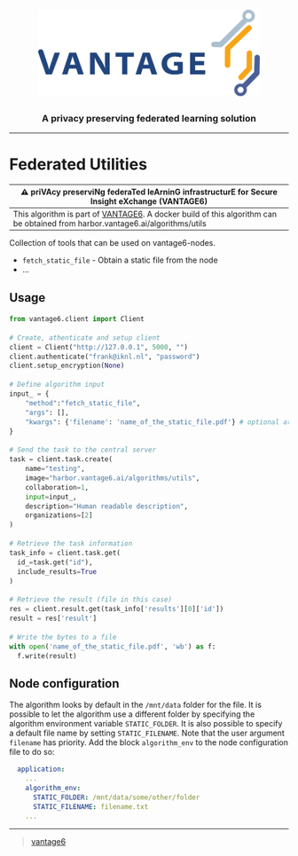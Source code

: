 <h1 align="center">
  <br>
  <a href="https://vantage6.ai"><img src="https://github.com/IKNL/guidelines/blob/master/resources/logos/vantage6.png?raw=true" alt="vantage6" width="400"></a>
</h1>

<h3 align=center> A privacy preserving federated learning solution</h3>

--------------------

# Federated Utilities

|:warning: priVAcy preserviNg federaTed leArninG infrastructurE for Secure Insight eXchange (VANTAGE6) |
|------------------|
| This algorithm is part of [VANTAGE6](https://github.com/IKNL/vantage6). A docker build of this algorithm can be obtained from harbor.vantage6.ai/algorithms/utils |

Collection of tools that can be used on vantage6-nodes.

* `fetch_static_file` - Obtain a static file from the node
* ...


## Usage
```python
from vantage6.client import Client

# Create, athenticate and setup client
client = Client("http://127.0.0.1", 5000, "")
client.authenticate("frank@iknl.nl", "password")
client.setup_encryption(None)

# Define algorithm input
input_ = {
    "method":"fetch_static_file",
    "args": [],
    "kwargs": {'filename': 'name_of_the_static_file.pdf'} # optional argument
}

# Send the task to the central server
task = client.task.create(
    name="testing",
    image="harbor.vantage6.ai/algorithms/utils",
    collaboration=1,
    input=input_,
    description="Human readable description",
    organizations=[2]
)

# Retrieve the task information
task_info = client.task.get(
  id_=task.get("id"),
  include_results=True
)

# Retrieve the result (file in this case)
res = client.result.get(task_info['results'][0]['id'])
result = res['result']

# Write the bytes to a file
with open('name_of_the_static_file.pdf', 'wb') as f:
  f.write(result)

```

## Node configuration
The algorithm looks by default in the `/mnt/data` folder for the file. It is possible to let the algorithm use a different folder by specifying the algorithm environment variable `STATIC_FOLDER`. It is also possible to specify a default file name by setting `STATIC_FILENAME`. Note that the user argument `filename` has priority. Add the block `algorithm_env` to the node configuration file to do so:

```yaml
  application:
    ...
    algorithm_env:
      STATIC_FOLDER: /mnt/data/some/other/folder
      STATIC_FILENAME: filename.txt
    ...
```

------------------------------------
> [vantage6](https://vantage6.ai)